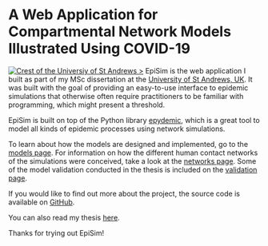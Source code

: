 # A Web Application for Compartmental Network Models Illustrated Using COVID-19
[![Crest of the Universiy of St Andrews >](/assets/img/stacrest.png)](https://www.st-andrews.ac.uk/)
EpiSim is the web application I built as part of my MSc dissertation at the 
[University of St Andrews, UK](https://www.st-andrews.ac.uk/). It was built
with the goal of providing an easy-to-use interface to epidemic simulations 
that otherwise often require practitioners to be familiar with programming, which
might present a threshold.

EpiSim is built on top of the Python library [epydemic](https://github.com/simoninireland/epydemic), 
which is a great tool to model all kinds of epidemic processes using network simulations.

To learn about how the models are designed and implemented, go to the 
[models page](/models). For information on how the different human contact 
networks of the simulations were conceived, take a look at the 
[networks page](/networks). Some of the model validation
conducted in the thesis is included on the [validation page](/validation).

If you would like to find out more about the project, the source code is available 
on [GitHub](https://github.com/leo-pfeiffer/epi-sim). 

You can also read my thesis [here](/).

Thanks for trying out EpiSim!